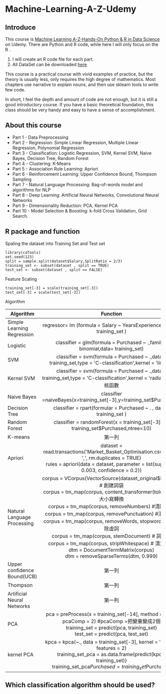 # Machine-Learning-A-Z-Udemy

 ## Introduce

This course is [Machine Learning A-Z-Hands-On Python & R in Data Science](https://www.udemy.com/machinelearningchinese/) on Udemy. 
 There are Python and R code, while here I will only focus on the R .

1. I will create an R code file for each part. 
2. All DataSet can be downloaded [here](https://www.superdatascience.com/pages/%E4%B8%8B%E8%BD%BD%E6%95%B0%E6%8D%AE%E9%9B%86)

This course is a practical course with vivid examples of practice, but the theory is usually less, 
only requires the high degree of mathematics. 
Most chapters use narrative to explain nouns, and then use sklearn tools to write  few code. 
 

In short, I feel the depth and amount of code are not enough, but it is still a good introductory course. 
If you have a basic theoretical foundation, 
this class should be very handy and easy to have a sense of accomplishment.


## About this course
- Part 1 - Data Preprocessing
- Part 2 - Regression: Simple Linear Regression, Multiple Linear Regression, Polynomial Regression
- Part 3 - Classification: Logistic Regression, SVM, Kernel SVM, Naive Bayes, Decision Tree, Random Forest
- Part 4 - Clustering: K-Means
- Part 5 - Association Rule Learning: Apriori
- Part 6 - Reinforcement Learning: Upper Confidence Bound, Thompson Sampling
- Part 7 - Natural Language Processing: Bag-of-words model and algorithms for NLP
- Part 8 - Deep Learning: Artificial Neural Networks, Convolutional Neural Networks
- Part 9 - Dimensionality Reduction: PCA, Kernel PCA
- Part 10 - Model Selection & Boosting: k-fold Cross Validation, Grid Search.
 
## R package and function

Spaling the dataset into Training Set and Test set
```
library(caTools)	
set.seed(123) 
split = sample.split(dataset$Salary,SplitRatio = 2/3)	
training_set <- subset(dataset , split == TRUE)
test_set <- subset(dataset , split == FALSE)
```
Feature Scaling
```
training_set[-3] = scale(training_set[-3])
test_set[-3] = scale(test_set[-3])
```
Algorithm 

Algorithm     | Function     | Packages     
 -------- | :-----------:  | :-----------:  
Simple Learning Regression    |regressor= lm (formula = Salary ~ YearsExperience ,	data = training_set )     |     
Logistic    | classifier = glm(formula = Purchased ~ .,family= binomial,data= training_set)    |     
SVM    | classifier = svm(formula = Purchased ~ .,data = training_set,type = 'C-classification',kernel = 'linear')   | library(e1071)    | 3    |4       |5
Kernel SVM    | classifier = svm(formula = Purchased ~ .,data = training_set,type = 'C-classification',kernel = 'radial') #高斯核函數     | library(e1071)   | 3    |4       |5
Naive Bayes    | classifier =naiveBayes(x=training_set[-3],y=training_set$Purchased)     | library(e1071)    
Decision Tree    | classifier = rpart(formular = Purchased ~ . , data = training_set	)    | library(rpart)    
Random Forest    | classifier = randomForest(x = training_set[-3],y = training_set$Purchased,ntree=10)     | library(randomForest)   
K-means    | 第一列     | 第二列    
Apriori    | dataset = read.transactions('Market_Basket_Optimisation.csv', sep = ',', rm.duplicates = TRUE) <br> rules = apriori(data = dataset, parameter = list(support = 0.003, confidence = 0.2))   | library(arules)
Natural Language Processing    | corpus = VCorpus(VectorSource(dataset_original$Review)) # 創建詞袋  <br> corpus = tm_map(corpus, content_transformer(tolower)) #大小寫轉換 <br> corpus = tm_map(corpus, removeNumbers) #清除數字  <br> corpus = tm_map(corpus, removePunctuation)  #清除標點 <br> corpus = tm_map(corpus, removeWords, stopwords()) #清除虛詞 <br> corpus = tm_map(corpus, stemDocument) # 詞根化 <br> corpus = tm_map(corpus, stripWhitespace) # 清洗空格 <br> dtm = DocumentTermMatrix(corpus) <br> dtm = removeSparseTerms(dtm, 0.999)| library(tm) <br> library(SnowballC) #清除英文虛詞    
Upper confidence Bound(UCB)   | 第一列     | 第二列 
Thompson   | 第一列     | 第二列 
Artificial Neural Networks   | 第一列     | 第二列    
PCA  | pca = preProcess(x = training_set[-14], method = 'pca', pcaComp = 2) #pcaComp =把變量變成2個 <br> training_set = predict(pca, training_set)  <br> test_set = predict(pca, test_set) | library(caret)   
kernel PCA  | kpca = kpca(~., data = training_set[-3], kernel = 'rbfdot', features = 2) <br>  training_set_pca = as.data.frame(predict(kpca, training_set)) <br> training_set_pca$Purchased = training_set$Purchased   | library(kernlab)   


## Which classification algorithm should be used?

